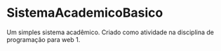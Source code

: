 # SistemaAcademicoBasico
 Um simples sistema acadêmico. Criado como atividade na disciplina de programação para web 1.

